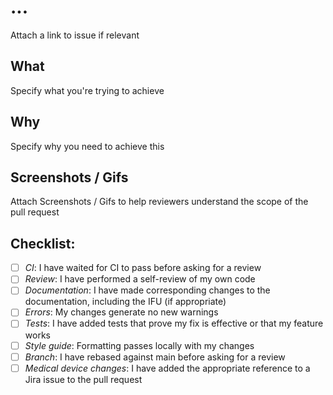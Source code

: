 # ...

Attach a link to issue if relevant

## What

Specify what you're trying to achieve

## Why

Specify why you need to achieve this

## Screenshots / Gifs

Attach Screenshots / Gifs to help reviewers understand the scope of the pull request

## Checklist:

- [ ] *CI*: I have waited for CI to pass before asking for a review
- [ ] *Review*: I have performed a self-review of my own code
- [ ] *Documentation*: I have made corresponding changes to the documentation, including the IFU (if appropriate)
- [ ] *Errors*: My changes generate no new warnings
- [ ] *Tests*: I have added tests that prove my fix is effective or that my feature works
- [ ] *Style guide*: Formatting passes locally with my changes
- [ ] *Branch*: I have rebased against main before asking for a review
- [ ] *Medical device changes*: I have added the appropriate reference to a Jira issue to the pull request
